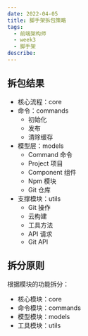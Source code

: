 ```yaml
---
date: 2022-04-05
title: 脚手架拆包策略
tags:
  - 前端架构师
  - week3
  - 脚手架
describe:
---
```


## 拆包结果

- 核心流程：core
- 命令：commands
  - 初始化
  - 发布
  - 清除缓存
- 模型层：models
  - Command 命令
  - Project 项目
  - Component 组件
  - Npm 模块
  - Git 仓库
- 支撑模块：utils
  - Git 操作
  - 云构建
  - 工具方法
  - API 请求
  - Git API



## 拆分原则

根据模块的功能拆分：

- 核心模块：core
- 命令模块：commands
- 模型模块：models
- 工具模块：utils